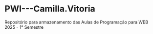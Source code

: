 # PWI---Camilla.Vitoria
Repositório para armazenamento das Aulas de Programação para WEB 2025 - 1° Semestre
